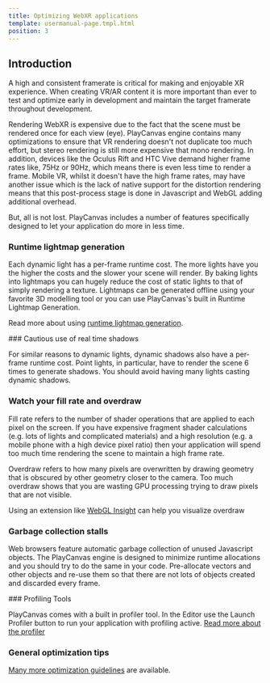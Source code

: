 ```yaml
---
title: Optimizing WebXR applications
template: usermanual-page.tmpl.html
position: 3
---
```


## Introduction

A high and consistent framerate is critical for making and enjoyable XR experience. When creating VR/AR content it is more important than ever to test and optimize early in development and maintain the target framerate throughout development.

Rendering WebXR is expensive due to the fact that the scene must be rendered once for each view (eye). PlayCanvas engine contains many optimizations to ensure that VR rendering doesn't not duplicate too much effort, but stereo rendering is still more expensive that mono rendering. In addition, devices like the Oculus Rift and HTC Vive demand higher frame rates like, 75Hz or 90Hz, which means there is even less time to render a frame. Mobile VR, whilst it doesn't have the high frame rates, may have another issue which is the lack of native support for the distortion rendering means that this post-process stage is done in Javascript and WebGL adding additional overhead.

But, all is not lost. PlayCanvas includes a number of features specifically designed to let your application do more in less time.

### Runtime lightmap generation

Each dynamic light has a per-frame runtime cost. The more lights have you the higher the costs and the slower your scene will render. By baking lights into lightmaps you can hugely reduce the cost of static lights to that of simply rendering a texture. Lightmaps can be generated offline using your favorite 3D modelling tool or you can use PlayCanvas's built in Runtime Lightmap Generation.

Read more about using [runtime lightmap generation][1].

### Cautious use of real time shadows

For similar reasons to dynamic lights, dynamic shadows also have a per-frame runtime cost. Point lights, in particular, have to render the scene 6 times to generate shadows. You should avoid having many lights casting dynamic shadows.

### Watch your fill rate and overdraw

Fill rate refers to the number of shader operations that are applied to each pixel on the screen. If you have expensive fragment shader calculations (e.g. lots of lights and complicated materials) and a high resolution (e.g. a mobile phone with a high device pixel ratio) then your application will spend too much time rendering the scene to maintain a high frame rate.

Overdraw refers to how many pixels are overwritten by drawing geometry that is obscured by other geometry closer to the camera. Too much overdraw shows that you are wasting GPU processing trying to draw pixels that are not visible.

Using an extension like [WebGL Insight][2] can help you visualize overdraw

### Garbage collection stalls

Web browsers feature automatic garbage collection of unused Javascript objects. The PlayCanvas engine is designed to minimize runtime allocations and you should try to do the same in your code. Pre-allocate vectors and other objects and re-use them so that there are not lots of objects created and discarded every frame.

### Profiling Tools

PlayCanvas comes with a built in profiler tool. In the Editor use the Launch Profiler button to run your application with profiling active. [Read more about the profiler][3]

### General optimization tips

[Many more optimization guidelines][4] are available.

[1]: /user-manual/graphics/lighting/runtime-lightmaps/
[2]: https://chrome.google.com/webstore/detail/webgl-insight/djdcbmfacaaocoomokenoalbomllhnko
[3]: /user-manual/optimization/profiler/
[4]: /user-manual/optimization/guidelines/

